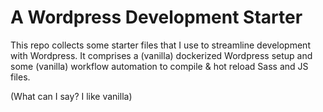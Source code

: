 # A Wordpress Development Starter

This repo collects some starter files that I use to streamline development with Wordpress. It comprises a (vanilla) dockerized Wordpress setup and some (vanilla) workflow automation to compile & hot reload Sass and JS files. 

(What can I say? I like vanilla)